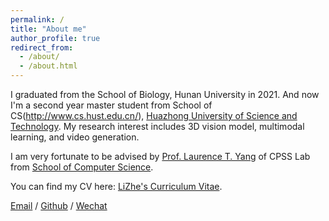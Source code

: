 ```yaml
---
permalink: /
title: "About me"
author_profile: true
redirect_from: 
  - /about/
  - /about.html
---
```

I graduated from the School of Biology, Hunan University in 2021. And now I'm a second year master student from School of CS(http://www.cs.hust.edu.cn/), [Huazhong University of Science and Technology](https://hust.edu.cn/). My research interest includes 3D vision model, multimodal learning, and video generation. 

I am very fortunate to be advised by [Prof. Laurence T. Yang](https://faculty.hust.edu.cn/yangtianruo/zh_CN/index/1155249/list/index.htm) of CPSS Lab from [School of Computer Science](http://www.cs.hust.edu.cn/).

You can find my CV here: [LiZhe's Curriculum Vitae](../assets/CV.pdf).

[Email](keycharon0122@gmail.com) / [Github](https://github.com/gentlefress) / [Wechat](../images/wechat.jpg)
